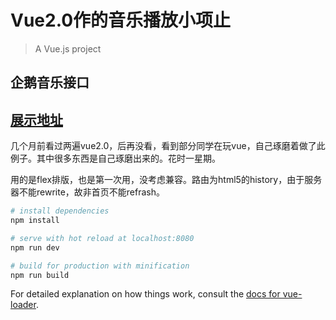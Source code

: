 # Vue2.0作的音乐播放小项止
> A Vue.js project

## 企鹅音乐接口

## [展示地址](http://wuweierwei.com/cases/vue/)

几个月前看过两遍vue2.0，后再没看，看到部分同学在玩vue，自己琢磨着做了此例子。其中很多东西是自己琢磨出来的。花时一星期。

用的是flex排版，也是第一次用，没考虑兼容。路由为html5的history，由于服务器不能rewrite，故非首页不能refrash。

``` bash
# install dependencies
npm install

# serve with hot reload at localhost:8080
npm run dev

# build for production with minification
npm run build
```

For detailed explanation on how things work, consult the [docs for vue-loader](http://vuejs.github.io/vue-loader).
